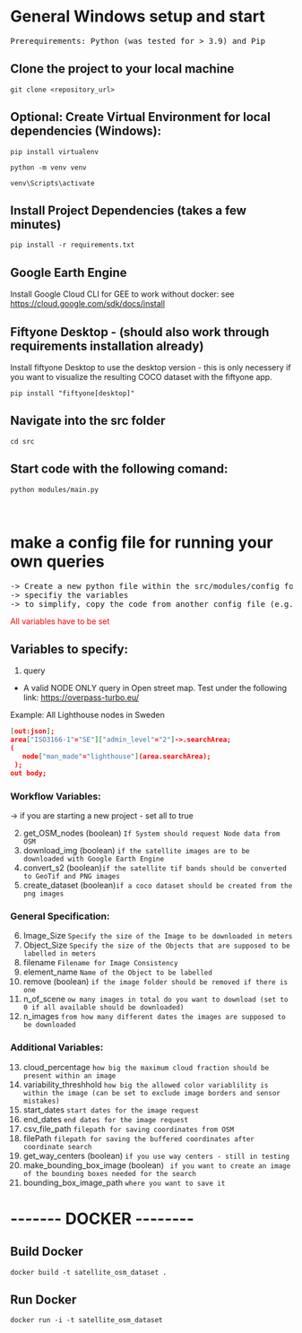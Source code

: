 # General Windows setup and start
<pre>
Prerequirements: Python (was tested for > 3.9) and Pip
</pre>

## Clone the project to your local machine
```
git clone <repository_url>
```
## Optional: Create Virtual Environment for local dependencies (Windows):
```
pip install virtualenv
```
```
python -m venv venv
```
```
venv\Scripts\activate
```
## Install Project Dependencies (takes a few minutes)
```
pip install -r requirements.txt
```
## Google Earth Engine

Install Google Cloud CLI for GEE to work without docker:
see https://cloud.google.com/sdk/docs/install

## Fiftyone Desktop - (should also work through requirements installation already)
Install fiftyone Desktop to use the desktop version - this is only necessery if you want to visualize the resulting COCO dataset with the fiftyone app. 
```
pip install "fiftyone[desktop]"
```

## Navigate into the src folder 
```
cd src
```
## Start code with the following comand: 
```
python modules/main.py
``` 
</kbd>

&nbsp; 
# make a config file for running your own queries
<pre>
-> Create a new python file within the src/modules/config folder
-> specifiy the variables 
-> to simplify, copy the code from another config file (e.g. Example_Config_lighthouses_Sweden.py)
</pre>

<span style="color:red">All variables have to be set</span>

## Variables to specify: 
1.  query
-  A valid NODE ONLY query in Open street map. Test under the following link: https://overpass-turbo.eu/

Example: All Lighthouse nodes in Sweden
```json
[out:json];
area["ISO3166-1"="SE"]["admin_level"="2"]->.searchArea;
(
   node["man_made"="lighthouse"](area.searchArea);
 );
out body;
```
### Workflow Variables:
-> if you are starting a new project - set all to true

2. get_OSM_nodes (boolean) 
```If System should request Node data from OSM```
3. download_img (boolean) ```if the satellite images are to be downloaded with Google Earth Engine```
4. convert_s2 (boolean)```if the satellite tif bands should be converted to GeoTif and PNG images```
5. create_dataset (boolean)```if a coco dataset should be created from the png images```

### General Specification:
6. Image_Size ```Specify the size of the Image to be downloaded in meters```
7. Object_Size ```Specify the size of the Objects that are supposed to be labelled in meters```
8. filename ```Filename for Image Consistency```
9. element_name ```Name of the Object to be labelled```
10. remove (boolean) ``` if the image folder should be removed if there is one ```
11. n_of_scene ```ow many images in total do you want to download (set to 0 if all available should be downloaded)```
12. n_images ```from how many different dates the images are supposed to be downloaded```

### Additional Variables:
13. cloud_percentage ```how big the maximum cloud fraction should be present within an image```
14. variability_threshhold ```how big the allowed color variablility is within the image (can be set to exclude image borders and sensor mistakes)```
15. start_dates ```start dates for the image request```
16. end_dates ```end dates for the image request```
17. csv_file_path ```filepath for saving coordinates from OSM```
18. filePath ```filepath for saving the buffered coordinates after coordinate search```
19. get_way_centers (boolean) ```if you use way centers - still in testing ```
20. make_bounding_box_image (boolean) ``` if you want to create an image of the bounding boxes needed for the search```
21. bounding_box_image_path ```where you want to save it```


# ------- DOCKER --------
## Build Docker 
```
docker build -t satellite_osm_dataset .
```

## Run Docker 
```
docker run -i -t satellite_osm_dataset
```
